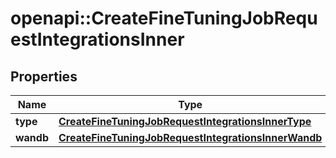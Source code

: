 # openapi::CreateFineTuningJobRequestIntegrationsInner


## Properties
Name | Type | Description | Notes
------------ | ------------- | ------------- | -------------
**type** | [**CreateFineTuningJobRequestIntegrationsInnerType**](CreateFineTuningJobRequest_integrations_inner_type.md) |  | 
**wandb** | [**CreateFineTuningJobRequestIntegrationsInnerWandb**](CreateFineTuningJobRequest_integrations_inner_wandb.md) |  | 


